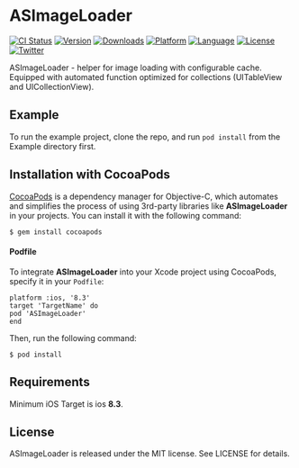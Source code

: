 # ASImageLoader

[![CI Status](http://img.shields.io/travis/Anobisoft/ASImageLoader.svg?style=flat)](https://travis-ci.org/Anobisoft/ASImageLoader)
[![Version](https://img.shields.io/cocoapods/v/ASImageLoader.svg?style=flat)](http://cocoapods.org/pods/ASImageLoader)
[![Downloads](https://img.shields.io/cocoapods/dt/ASImageLoader.svg)](http://cocoapods.org/pods/ASImageLoader)
[![Platform](https://img.shields.io/cocoapods/p/ASImageLoader.svg?style=flat)](http://cocoapods.org/pods/ASImageLoader)
[![Language](https://img.shields.io/github/languages/top/Anobisoft/ASImageLoader.svg)](https://github.com/Anobisoft/ASImageLoader)
[![License](https://img.shields.io/cocoapods/l/ASImageLoader.svg?style=flat)](http://cocoapods.org/pods/ASImageLoader)
[![Twitter](https://img.shields.io/badge/twitter-@Anobisoft-blue.svg?style=flat)](http://twitter.com/Anobisoft)

ASImageLoader - helper for image loading with configurable cache.
Equipped with automated function optimized for collections (UITableView and UICollectionView).

## Example

To run the example project, clone the repo, and run `pod install` from the Example directory first.

## Installation with CocoaPods
[CocoaPods](http://cocoapods.org/) is a dependency manager for Objective-C, which automates and simplifies the process of using 3rd-party libraries like **ASImageLoader** in your projects. You can install it with the following command:
```
$ gem install cocoapods
```
#### Podfile
To integrate **ASImageLoader** into your Xcode project using CocoaPods, specify it in your `Podfile`:

```
platform :ios, '8.3'
target 'TargetName' do
pod 'ASImageLoader'
end
```
Then, run the following command:
```
$ pod install
```
## Requirements
Minimum iOS Target is ios **8.3**.

## License
ASImageLoader is released under the MIT license. See LICENSE for details.
